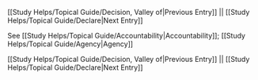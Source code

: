 [[Study Helps/Topical Guide/Decision, Valley of|Previous Entry]]  ||  [[Study Helps/Topical Guide/Declare|Next Entry]]

 See [[Study Helps/Topical Guide/Accountability|Accountability]]; [[Study Helps/Topical Guide/Agency|Agency]]

[[Study Helps/Topical Guide/Decision, Valley of|Previous Entry]]  ||  [[Study Helps/Topical Guide/Declare|Next Entry]]